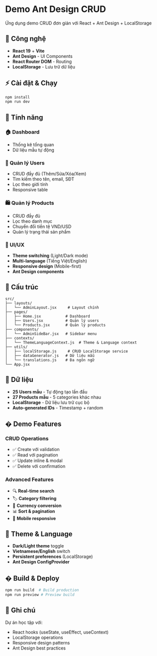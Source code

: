 # Demo Ant Design CRUD

Ứng dụng demo CRUD đơn giản với React + Ant Design + LocalStorage

## 🚀 Công nghệ

- **React 19** + **Vite** 
- **Ant Design** - UI Components
- **React Router DOM** - Routing
- **LocalStorage** - Lưu trữ dữ liệu

## ⚡ Cài đặt & Chạy

```bash
npm install
npm run dev
```

## 📱 Tính năng

### 🏠 Dashboard
- Thống kê tổng quan
- Dữ liệu mẫu tự động

### 👥 Quản lý Users
- CRUD đầy đủ (Thêm/Sửa/Xóa/Xem)
- Tìm kiếm theo tên, email, SĐT
- Lọc theo giới tính
- Responsive table

### 🛍️ Quản lý Products  
- CRUD đầy đủ
- Lọc theo danh mục
- Chuyển đổi tiền tệ VND/USD
- Quản lý trạng thái sản phẩm

### 🎨 UI/UX
- **Theme switching** (Light/Dark mode)
- **Multi-language** (Tiếng Việt/English)
- **Responsive design** (Mobile-first)
- **Ant Design components**

## 📂 Cấu trúc

```
src/
├── layouts/
│   └── AdminLayout.jsx     # Layout chính
├── pages/
│   ├── Home.jsx           # Dashboard  
│   ├── Users.jsx          # Quản lý users
│   └── Products.jsx       # Quản lý products
├── components/
│   └── AdminSideBar.jsx   # Sidebar menu
├── contexts/
│   └── ThemeLanguageContext.js  # Theme & Language context
├── utils/
│   ├── localStorage.js     # CRUD LocalStorage service
│   ├── dataGenerator.js   # Dữ liệu mẫu  
│   └── translations.js    # Đa ngôn ngữ
└── App.jsx
```

## 💾 Dữ liệu

- **25 Users mẫu** - Tự động tạo lần đầu
- **27 Products mẫu** - 5 categories khác nhau  
- **LocalStorage** - Dữ liệu lưu trữ cục bộ
- **Auto-generated IDs** - Timestamp + random

## � Demo Features

### CRUD Operations
- ✅ Create với validation
- ✅ Read với pagination 
- ✅ Update inline & modal
- ✅ Delete với confirmation

### Advanced Features
- 🔍 **Real-time search**
- 🏷️ **Category filtering** 
- 💱 **Currency conversion**
- 📊 **Sort & pagination**
- 📱 **Mobile responsive**

## 🎨 Theme & Language

- **Dark/Light theme** toggle
- **Vietnamese/English** switch
- **Persistent preferences** (LocalStorage)
- **Ant Design ConfigProvider**

## � Build & Deploy

```bash
npm run build  # Build production
npm run preview # Preview build
```

## 📝 Ghi chú

Dự án học tập với:
- React hooks (useState, useEffect, useContext)
- LocalStorage operations
- Responsive design patterns
- Ant Design best practices

